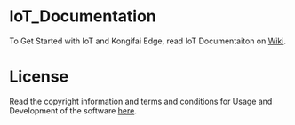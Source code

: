 # IoT_Documentation
To Get Started with IoT and Kongifai Edge, read IoT Documentaiton on [Wiki](https://github.com/kognifai/IoT_Documentation/wiki).

# License
Read the copyright information and terms and conditions for Usage and Development of the software [here](https://github.com/kognifai/Kognifai/blob/master/License.md#copyright--year-kongsberg-digital-as).
